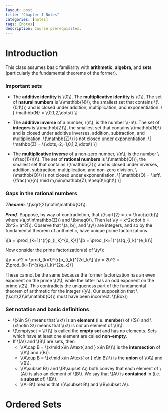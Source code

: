 ```yaml
---
layout: post
title: "Chapter 1 Notes"
categories: [notes]
tags: [notes]
description: Course prerequisites.
---
```


# Introduction
This class assumes basic familiarity with **arithmetic**, **algebra**, and **sets** (particularly the fundamental theorems of the former).

### Important sets

* The **additive identity** is \\(0\\). The **multiplicative identity** is \\(1\\). The set of **natural numbers** is \\(\\mathbb{N}\\), the smallest set that contains \\(\\{0,1\\}\\) and is closed under addition, multiplication, and exponentiation.
\\[ \mathbb{N} = \\{0,1,2,\dots\\} \\]

* The **additive inverse** of a number, \\(n\\), is the number \\(-n\\). The set of  **integers** is  \\(\\mathbb{Z}\\), the smallest set that contains \\(\\mathbb{N}\\) and is closed under additive inverses, addition, subtraction, and multiplication. \\(\\mathbb{Z}\\) is not closed under exponentiation.
\\[ \mathbb{Z} = \\{\dots,-2,-1,0,1,2,\dots\\} \\]

* The **multiplicative inverse** of a non-zero number, \\(n\\), is the number \\(\\frac{1}{n}\\). The set of **rational numbers** is  \\(\\mathbb{Q}\\), the smallest set that contains \\(\\mathbb{Z}\\) and is closed under inverses, addition, subtraction, multiplication, and non-zero division. \\(\\mathbb{Q}\\) is not closed under exponentiation.
\\[ \mathbb{Q} = \\left\\{\\frac{m}{n} \mid m,n\in\mathbb{Z},n\neq0\\right\\} \\]

### Gaps in the rational numbers

**_Theorem_**. \\(\\sqrt{2}\notin\\mathbb{Q}\\).

**_Proof_**. Suppose, by way of contradiction, that \\(\\sqrt{2} = x = \frac{a}{b}\\) where \\(a,b\\in\\mathbb{Z}\\) and \\(b\\neq0\\). Then let \\(y = x^2\\cdot b = 2b^2= a^2)\\). Observe that \\(a, b\\), and \\(y\\) are integers, and so by the fundamental theorem of arithmetic, have unique prime factorizations.

\\[a = \\prod\_{k=1}^{r}p\_{i\_k}^{d\_k}\\]
\\[b = \\prod\_{k=1}^{s}q\_{i\_k}^{e\_k}\\]

Now consider the prime factorization(s) of \\(y\\):

\\[y = a^2 = \\prod\_{k=1}^{r}p\_{i\_k}^{2d\_k}\\]
\\[y = 2b^2 = 2\\prod\_{k=1}^{s}q\_{i\_k}^{2e\_k}\\]

These cannot be the same because the former factorization has an even exponent on the prime \\(2\\), while the latter has an odd exponent on the prime \\(2\\). This contradicts the uniqueness part of the fundamental theorem of arithmetic for the integer \\(y\\). Our supposition that \\(\\sqrt{2}\\in\\mathbb{Q}\\) must have been incorrect. \\(\\Box\\)

### Set notation and basic definitions

* \\(x\\in S\\) means that \\(x\\) is an **element** (i.e. **member**) of \\(S\\) and \\(x\\notin S\\) means that \\(x\\) is *not* an element of \\(S\\).
* \\(\\emptyset = \\{\\}\\) is called the **empty set** and has no elements. Sets which have at least one element are called **non-empty**.
* If \\(A\\) and \\(B\\) are sets, then 
  * \\(A\\cap B = \\{x\\mid x\\in A\\text{ and } x\\in B\\}\\) is the **intersection** of \\(A\\) and \\(B\\).
  * \\(A\\cup B = \\{x\\mid x\\in A\\text{ or }  x\\in B\\}\\) is the **union** of \\(A\\) and \\(B\\). 
  * \\(A\\subset B\\) and \\(B\\supset A\\) both convey that each element of \\(A\\) is also an element of \\(B\\). We say that \\(A\\) is **contained** in  (i.e. a **subset** of) \\(B\\).
  * \\(A=B\\) means that \\(A\\subset B\\) and \\(B\\subset A\\).

# Ordered Sets
